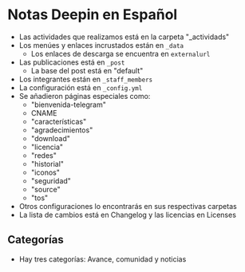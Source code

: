 # Notas Deepin en Español
* Las actividades que realizamos está en la carpeta "_actividads"
* Los menúes y enlaces incrustados están en `_data`
  - Los enlaces de descarga se encuentra en `externalurl`
* Las publicaciones está en `_post`
  - La base del post está en "default"
* Los integrantes están en `_staff_members`
* La configuración está en `_config.yml`
* Se añadieron páginas especiales como:
  - "bienvenida-telegram"
  - CNAME
  - "características"
  - "agradecimientos"
  - "download"
  - "licencia"
  - "redes"
  - "historial"
  - "iconos"
  - "seguridad"
  - "source"
  - "tos"
* Otros configuraciones lo encontrarás en sus respectivas carpetas
* La lista de cambios está en Changelog y las licencias en Licenses

## Categorías
* Hay tres categorías: Avance, comunidad y noticias
